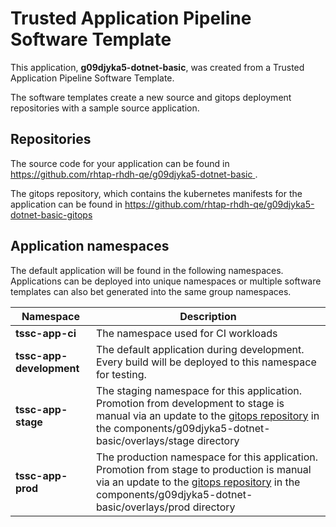 # Trusted Application Pipeline Software Template

This application, **g09djyka5-dotnet-basic**, was created from a Trusted Application Pipeline Software Template.

The software templates create a new source and gitops deployment repositories with a sample source application. 

## Repositories

The source code for your application can be found in [https://github.com/rhtap-rhdh-qe/g09djyka5-dotnet-basic ](https://github.com/rhtap-rhdh-qe/g09djyka5-dotnet-basic ).
 
The gitops repository, which contains the kubernetes manifests for the application can be found in 
[https://github.com/rhtap-rhdh-qe/g09djyka5-dotnet-basic-gitops ](https://github.com/rhtap-rhdh-qe/g09djyka5-dotnet-basic-gitops ) 

## Application namespaces 

The default application will be found in the following namespaces. Applications can be deployed into unique namespaces or multiple software templates can also bet generated into the same group namespaces.  

|  Namespace   |  Description   |  
| -------- | -------- |
| **tssc-app-ci** | The namespace used for CI workloads |
| **tssc-app-development** | The default application during development. Every build will be deployed to this namespace for testing. |
| **tssc-app-stage** | The staging namespace for this application. Promotion from development to stage is manual via an update to the [gitops repository](https://github.com/rhtap-rhdh-qe/g09djyka5-dotnet-basic-gitops ) in the components/g09djyka5-dotnet-basic/overlays/stage directory |
| **tssc-app-prod** | The production namespace for this application. Promotion from stage to production is manual via an update to the [gitops repository](https://github.com/rhtap-rhdh-qe/g09djyka5-dotnet-basic-gitops ) in the components/g09djyka5-dotnet-basic/overlays/prod directory |